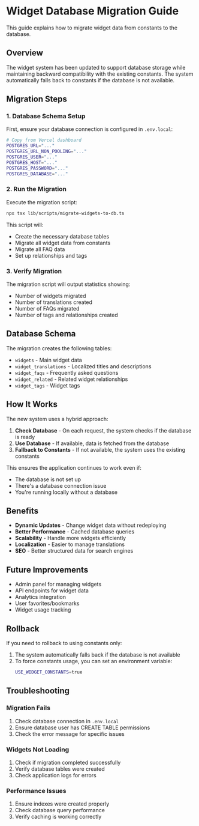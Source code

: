 # Widget Database Migration Guide

This guide explains how to migrate widget data from constants to the database.

## Overview

The widget system has been updated to support database storage while maintaining
backward compatibility with the existing constants. The system automatically
falls back to constants if the database is not available.

## Migration Steps

### 1. Database Schema Setup

First, ensure your database connection is configured in `.env.local`:

```bash
# Copy from Vercel dashboard
POSTGRES_URL="..."
POSTGRES_URL_NON_POOLING="..."
POSTGRES_USER="..."
POSTGRES_HOST="..."
POSTGRES_PASSWORD="..."
POSTGRES_DATABASE="..."
```

### 2. Run the Migration

Execute the migration script:

```bash
npx tsx lib/scripts/migrate-widgets-to-db.ts
```

This script will:

- Create the necessary database tables
- Migrate all widget data from constants
- Migrate all FAQ data
- Set up relationships and tags

### 3. Verify Migration

The migration script will output statistics showing:

- Number of widgets migrated
- Number of translations created
- Number of FAQs migrated
- Number of tags and relationships created

## Database Schema

The migration creates the following tables:

- `widgets` - Main widget data
- `widget_translations` - Localized titles and descriptions
- `widget_faqs` - Frequently asked questions
- `widget_related` - Related widget relationships
- `widget_tags` - Widget tags

## How It Works

The new system uses a hybrid approach:

1. **Check Database** - On each request, the system checks if the database is
   ready
2. **Use Database** - If available, data is fetched from the database
3. **Fallback to Constants** - If not available, the system uses the existing
   constants

This ensures the application continues to work even if:

- The database is not set up
- There's a database connection issue
- You're running locally without a database

## Benefits

- **Dynamic Updates** - Change widget data without redeploying
- **Better Performance** - Cached database queries
- **Scalability** - Handle more widgets efficiently
- **Localization** - Easier to manage translations
- **SEO** - Better structured data for search engines

## Future Improvements

- Admin panel for managing widgets
- API endpoints for widget data
- Analytics integration
- User favorites/bookmarks
- Widget usage tracking

## Rollback

If you need to rollback to using constants only:

1. The system automatically falls back if the database is not available
2. To force constants usage, you can set an environment variable:
   ```bash
   USE_WIDGET_CONSTANTS=true
   ```

## Troubleshooting

### Migration Fails

1. Check database connection in `.env.local`
2. Ensure database user has CREATE TABLE permissions
3. Check the error message for specific issues

### Widgets Not Loading

1. Check if migration completed successfully
2. Verify database tables were created
3. Check application logs for errors

### Performance Issues

1. Ensure indexes were created properly
2. Check database query performance
3. Verify caching is working correctly
